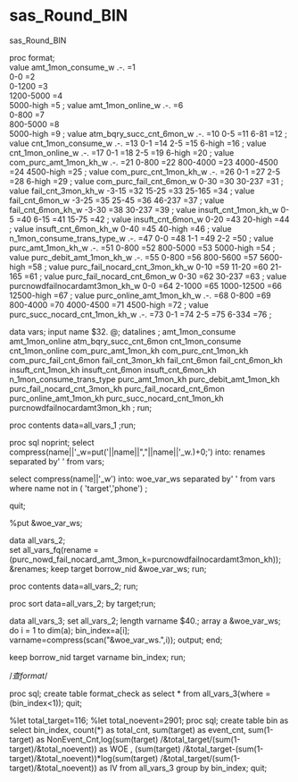 # sas_Round_BIN
sas_Round_BIN

proc format;				
value	amt_1mon_consume_w	.-.	=1	
		0-0	=2	
		0-1200	=3	
		1200-5000	=4	
		5000-high	=5	;
value	amt_1mon_online_w	.-.	=6	
		0-800	=7	
		800-5000	=8	
		5000-high	=9	;
value	atm_bqry_succ_cnt_6mon_w	.-.	=10	
		0-5	=11	
		6-81	=12	;
value	cnt_1mon_consume_w	.-.	=13	
		0-1	=14	
		2-5	=15	
		6-high	=16	;
value	cnt_1mon_online_w	.-.	=17	
		0-1	=18	
		2-5	=19	
		6-high	=20	;
value	com_purc_amt_1mon_kh_w	.-.	=21	
		0-800	=22	
		800-4000	=23	
		4000-4500	=24	
		4500-high	=25	;
value	com_purc_cnt_1mon_kh_w	.-.	=26	
		0-1	=27	
		2-5	=28	
		6-high	=29	;
value	com_purc_fail_cnt_6mon_w	0-30	=30	
		30-237	=31	;
value	fail_cnt_3mon_kh_w	-3-15	=32	
		15-25	=33	
		25-165	=34	;
value	fail_cnt_6mon_w	-3-25	=35	
		25-45	=36	
		46-237	=37	;
value	fail_cnt_6mon_kh_w	-3-30	=38	
		30-237	=39	;
value	insuft_cnt_1mon_kh_w	0-5	=40	
		6-15	=41	
		15-75	=42	;
value	insuft_cnt_6mon_w	0-20	=43	
		20-high	=44	;
value	insuft_cnt_6mon_kh_w	0-40	=45	
		40-high	=46	;
value	n_1mon_consume_trans_type_w	.-.	=47	
		0-0	=48	
		1-1	=49	
		2-2	=50	;
value	purc_amt_1mon_kh_w	.-.	=51	
		0-800	=52	
		800-5000	=53	
		5000-high	=54	;
value	purc_debit_amt_1mon_kh_w	.-.	=55	
		0-800	=56	
		800-5600	=57	
		5600-high	=58	;
value	purc_fail_nocard_cnt_3mon_kh_w	0-10	=59	
		11-20	=60	
		21-165	=61	;
value	purc_fail_nocard_cnt_6mon_w	0-30	=62	
		30-237	=63	;
value	purcnowdfailnocardamt3mon_kh_w	0-0	=64	
		2-1000	=65	
		1000-12500	=66	
		12500-high	=67	;
value	purc_online_amt_1mon_kh_w	.-.	=68	
		0-800	=69	
		800-4000	=70	
		4000-4500	=71	
		4500-high	=72	;
value	purc_succ_nocard_cnt_1mon_kh_w	.-.	=73	
		0-1	=74	
		2-5	=75	
		6-334	=76	;


data vars;
input name $32. @;
datalines ;
amt_1mon_consume
amt_1mon_online
atm_bqry_succ_cnt_6mon
cnt_1mon_consume
cnt_1mon_online
com_purc_amt_1mon_kh
com_purc_cnt_1mon_kh
com_purc_fail_cnt_6mon
fail_cnt_3mon_kh
fail_cnt_6mon
fail_cnt_6mon_kh
insuft_cnt_1mon_kh
insuft_cnt_6mon
insuft_cnt_6mon_kh
n_1mon_consume_trans_type
purc_amt_1mon_kh
purc_debit_amt_1mon_kh
purc_fail_nocard_cnt_3mon_kh
purc_fail_nocard_cnt_6mon
purc_online_amt_1mon_kh
purc_succ_nocard_cnt_1mon_kh
purcnowdfailnocardamt3mon_kh
;
run;

proc contents data=all_vars_1 
;run;


proc sql noprint;
select compress(name||'_w=put('||name||","||name||'_w.)+0;') into: renames separated by' '
from vars;

select  compress(name||'_w')  into: woe_var_ws separated by' '
from vars where name not in ( 'target','phone') ;

quit;

%put &woe_var_ws;




data 	all_vars_2;             
set 	all_vars_fq(rename =(purc_nowd_fail_nocard_amt_3mon_k=purcnowdfailnocardamt3mon_kh));
&renames;
keep target   borrow_nid &woe_var_ws;
run;

proc contents data=all_vars_2;
run;

proc sort data=all_vars_2;
by target;run;

data all_vars_3;
set all_vars_2;
length varname $40.;
array a &woe_var_ws;
do i = 1 to dim(a);
	bin_index=a[i];
	varname=compress(scan("&woe_var_ws.",i));
	output;
end;

keep borrow_nid target   varname  bin_index;
run; 

/*查format*/

proc sql;
create table format_check as
select * from all_vars_3(where =(bin_index<1));
quit;



%let total_target=116;
%let total_noevent=2901;
proc sql;
create table bin as
select bin_index, count(*) as total_cnt, sum(target) as event_cnt, 
sum(1-target) as NonEvent_Cnt,log(sum(target) /&total_target/(sum(1-target)/&total_noevent)) as WOE ,
(sum(target) /&total_target-(sum(1-target)/&total_noevent))*log(sum(target) /&total_target/(sum(1-target)/&total_noevent)) as IV
from all_vars_3 group by bin_index;
quit;
